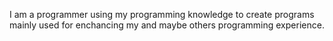 I am a programmer using my programming knowledge to create programs mainly used for enchancing my and maybe others programming experience.
